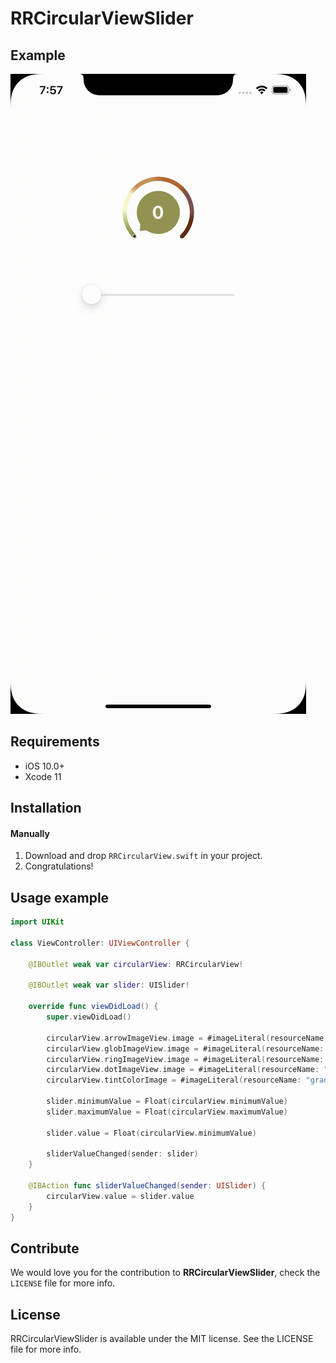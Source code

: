 # RRCircularViewSlider

## Example
![alt text](https://github.com/Rahul-Mayani/RRCircularViewSlider/blob/master/sample.gif)

## Requirements

- iOS 10.0+
- Xcode 11

## Installation

#### Manually
1. Download and drop ```RRCircularView.swift``` in your project.  
2. Congratulations!  

## Usage example

```swift
import UIKit

class ViewController: UIViewController {

    @IBOutlet weak var circularView: RRCircularView!
    
    @IBOutlet weak var slider: UISlider!
            
    override func viewDidLoad() {
        super.viewDidLoad()
                                
        circularView.arrowImageView.image = #imageLiteral(resourceName: "gren_round_arrow")
        circularView.globImageView.image = #imageLiteral(resourceName: "gren_round")
        circularView.ringImageView.image = #imageLiteral(resourceName: "round_color")
        circularView.dotImageView.image = #imageLiteral(resourceName: "black_dot")
        circularView.tintColorImage = #imageLiteral(resourceName: "gradient")
                
        slider.minimumValue = Float(circularView.minimumValue)
        slider.maximumValue = Float(circularView.maximumValue)
        
        slider.value = Float(circularView.minimumValue)
        
        sliderValueChanged(sender: slider)
    }
    
    @IBAction func sliderValueChanged(sender: UISlider) {
        circularView.value = slider.value
    }
}
```

## Contribute

We would love you for the contribution to **RRCircularViewSlider**, check the ``LICENSE`` file for more info.


## License

RRCircularViewSlider is available under the MIT license. See the LICENSE file for more info.


